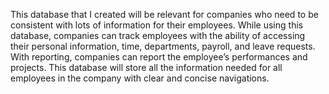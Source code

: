 This database that I created will be relevant for companies who need to be consistent with lots of information for their employees. While using this database, companies can track employees with the ability of accessing their personal information, time, departments, payroll, and leave requests. With reporting, companies can report the employee’s performances and projects. This database will store all the information needed for all employees in the company with clear and concise navigations.

